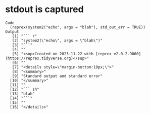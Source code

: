 # stdout is captured

    Code
      (reprex(system2("echo", args = "blah"), std_out_err = TRUE))
    Output
       [1] "``` r"                                                                                   
       [2] "system2(\"echo\", args = \"blah\")"                                                      
       [3] "```"                                                                                     
       [4] ""                                                                                        
       [5] "<sup>Created on 2023-11-22 with [reprex v2.0.2.9000](https://reprex.tidyverse.org)</sup>"
       [6] ""                                                                                        
       [7] "<details style=\"margin-bottom:10px;\">"                                                 
       [8] "<summary>"                                                                               
       [9] "Standard output and standard error"                                                      
      [10] "</summary>"                                                                              
      [11] ""                                                                                        
      [12] "``` sh"                                                                                  
      [13] "blah"                                                                                    
      [14] "```"                                                                                     
      [15] ""                                                                                        
      [16] "</details>"                                                                              

